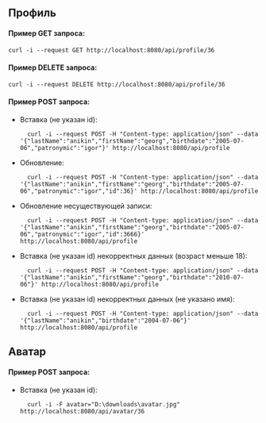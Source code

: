 ## Профиль

#### Пример GET запроса:

    curl -i --request GET http://localhost:8080/api/profile/36

#### Пример DELETE запроса:

    curl -i --request DELETE http://localhost:8080/api/profile/36

#### Пример POST запроса:
- Вставка (не указан id):

        curl -i --request POST -H "Content-type: application/json" --data '{"lastName":"anikin","firstName":"georg","birthdate":"2005-07-06","patronymic":"igor"}' http://localhost:8080/api/profile

- Обновление:  
    
        curl -i --request POST -H "Content-type: application/json" --data '{"lastName":"anikin","firstName":"georg","birthdate":"2005-07-06","patronymic":"igor","id":36}' http://localhost:8080/api/profile

- Обновление несуществующей записи:  

        curl -i --request POST -H "Content-type: application/json" --data '{"lastName":"anikin","firstName":"georg","birthdate":"2005-07-06","patronymic":"igor","id":3666}' http://localhost:8080/api/profile

- Вставка (не указан id) некорректных данных (возраст меньше 18):  

        curl -i --request POST -H "Content-type: application/json" --data '{"lastName":"anikin","firstName":"georg","birthdate":"2010-07-06"}' http://localhost:8080/api/profile

- Вставка (не указан id) некорректных данных (не указано имя):  

        curl -i --request POST -H "Content-type: application/json" --data '{"lastName":"anikin","birthdate":"2004-07-06"}' http://localhost:8080/api/profile

## Аватар

#### Пример POST запроса:

- Вставка (не указан id):

        curl -i -F avatar="D:\downloads\avatar.jpg" http://localhost:8080/api/avatar/36
